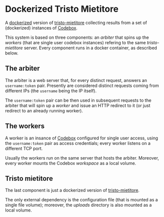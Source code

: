 # Dockerized Tristo Mietitore

A [dockerized](https://www.docker.com/) version of [tristo-mietitore](https://github.com/mapio/tristo-mietitore) collecting results from a set of (dockerized) instances of [Codebox](https://www.codebox.io/).

This system is based on three components: an *arbiter* that spins up the
*workers* (that are single user codebox instances) refering to the same
*tristo-mietitore* server. Every component runs in a docker container, as
described below.

## The arbiter

The arbiter is a web server that, for every distinct request, answers an
`username:token` pair. Presently are considered distinct requests coming from
different IPs (the `username` being the IP itself).

The `username:token` pair can be then used in subsequent requests to the
arbiter that will spin up a *worker* and issue an HTTP redirect to it (or just
redirect to an already running worker).

## The workers

A worker is an insance of [Codebox](https://www.codebox.io/) configured for
single user access, using the `username:token` pair as access credentials;
every worker listens on a different TCP port.

Usually the workers run on the same server that hosts the arbiter. Moreover,
every worker mounts the Codebox *workspace* as a local volume.

## Tristo mietitore

The last component is just a dockerized version of [tristo-mietitore](https://github.com/mapio/tristo-mietitore).

The only external dependency is the configuration file (that is mounted as a
single file volume); moreover, the *uploads* directory is also mounted as a
local volume.
